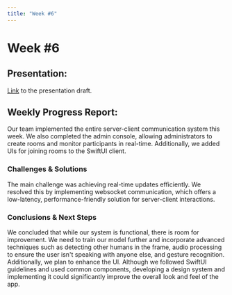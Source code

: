 ```yaml
---
title: "Week #6"
---
```


# **Week #6**

## **Presentation**:

[Link](https://docs.google.com/presentation/d/1pzzyCCOy3LKhhZgtP4IPKX7lJaxyXHQu2IZAFEurTr4/edit?usp=sharing) to the presentation draft.

## **Weekly Progress Report**:

Our team implemented the entire server-client communication system this week. We also completed the admin console, allowing administrators to create rooms and monitor participants in real-time. Additionally, we added UIs for joining rooms to the SwiftUI client.

### **Challenges & Solutions**

The main challenge was achieving real-time updates efficiently. We resolved this by implementing websocket communication, which offers a low-latency, performance-friendly solution for server-client interactions.

### **Conclusions & Next Steps**

We concluded that while our system is functional, there is room for improvement. We need to train our model further and incorporate advanced techniques such as detecting other humans in the frame, audio processing to ensure the user isn't speaking with anyone else, and gesture recognition. Additionally, we plan to enhance the UI. Although we followed SwiftUI guidelines and used common components, developing a design system and implementing it could significantly improve the overall look and feel of the app.
